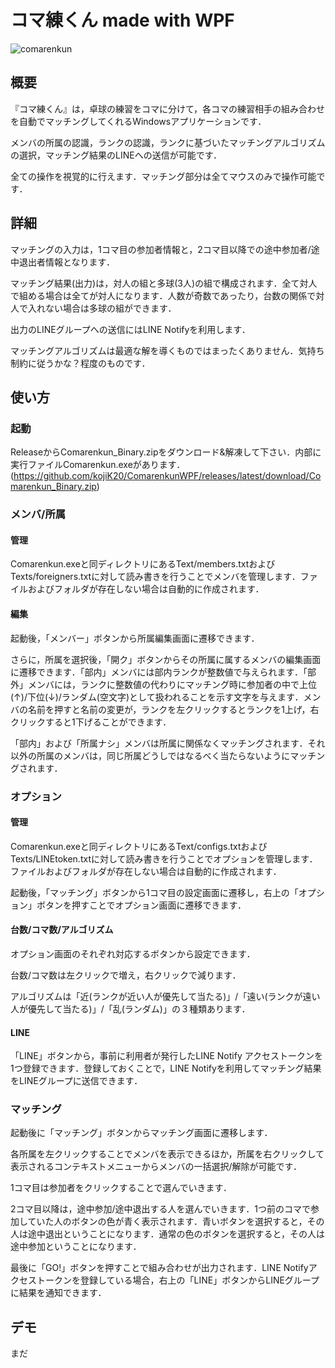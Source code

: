 # コマ練くん made with WPF
![comarenkun](https://user-images.githubusercontent.com/50648545/81058208-e607c280-8f08-11ea-9a8f-f59947e7fb98.png)

## 概要

『コマ練くん』は，卓球の練習をコマに分けて，各コマの練習相手の組み合わせを自動でマッチングしてくれるWindowsアプリケーションです．

メンバの所属の認識，ランクの認識，ランクに基づいたマッチングアルゴリズムの選択，マッチング結果のLINEへの送信が可能です．

全ての操作を視覚的に行えます．マッチング部分は全てマウスのみで操作可能です．

## 詳細

マッチングの入力は，1コマ目の参加者情報と，2コマ目以降での途中参加者/途中退出者情報となります．

マッチング結果(出力)は，対人の組と多球(3人)の組で構成されます．全て対人で組める場合は全てが対人になります．人数が奇数であったり，台数の関係で対人で入れない場合は多球の組ができます．

出力のLINEグループへの送信にはLINE Notifyを利用します．

マッチングアルゴリズムは最適な解を導くものではまったくありません．気持ち制約に従うかな？程度のものです．

## 使い方

### 起動

ReleaseからComarenkun_Binary.zipをダウンロード&解凍して下さい．内部に実行ファイルComarenkun.exeがあります．(https://github.com/kojiK20/ComarenkunWPF/releases/latest/download/Comarenkun_Binary.zip)

### メンバ/所属

#### 管理

Comarenkun.exeと同ディレクトリにあるText/members.txtおよびTexts/foreigners.txtに対して読み書きを行うことでメンバを管理します．ファイルおよびフォルダが存在しない場合は自動的に作成されます．

#### 編集

起動後，「メンバー」ボタンから所属編集画面に遷移できます．

さらに，所属を選択後，「開ク」ボタンからその所属に属するメンバの編集画面に遷移できます．「部内」メンバには部内ランクが整数値で与えられます．「部外」メンバには，ランクに整数値の代わりにマッチング時に参加者の中で上位(↑)/下位(↓)/ランダム(空文字)として扱われることを示す文字を与えます．メンバの名前を押すと名前の変更が，ランクを左クリックするとランクを1上げ，右クリックすると1下げることができます．

「部内」および「所属ナシ」メンバは所属に関係なくマッチングされます．それ以外の所属のメンバは，同じ所属どうしではなるべく当たらないようにマッチングされます．

### オプション

#### 管理

Comarenkun.exeと同ディレクトリにあるText/configs.txtおよびTexts/LINEtoken.txtに対して読み書きを行うことでオプションを管理します．ファイルおよびフォルダが存在しない場合は自動的に作成されます．

起動後，「マッチング」ボタンから1コマ目の設定画面に遷移し，右上の「オプション」ボタンを押すことでオプション画面に遷移できます．

#### 台数/コマ数/アルゴリズム

オプション画面のそれぞれ対応するボタンから設定できます．

台数/コマ数は左クリックで増え，右クリックで減ります．

アルゴリズムは「近(ランクが近い人が優先して当たる)」/「遠い(ランクが遠い人が優先して当たる)」/「乱(ランダム)」の３種類あります．

#### LINE

「LINE」ボタンから，事前に利用者が発行したLINE Notify アクセストークンを1つ登録できます．登録しておくことで，LINE Notifyを利用してマッチング結果をLINEグループに送信できます．

### マッチング

起動後に「マッチング」ボタンからマッチング画面に遷移します．

各所属を左クリックすることでメンバを表示できるほか，所属を右クリックして表示されるコンテキストメニューからメンバの一括選択/解除が可能です．

1コマ目は参加者をクリックすることで選んでいきます．

2コマ目以降は，途中参加/途中退出する人を選んでいきます．1つ前のコマで参加していた人のボタンの色が青く表示されます．青いボタンを選択すると，その人は途中退出ということになります．通常の色のボタンを選択すると，その人は途中参加ということになります．

最後に「GO!」ボタンを押すことで組み合わせが出力されます．LINE Notifyアクセストークンを登録している場合，右上の「LINE」ボタンからLINEグループに結果を通知できます．

## デモ

まだ
